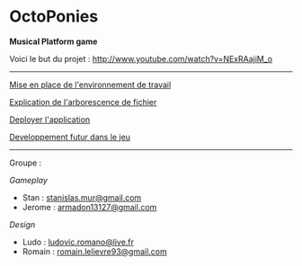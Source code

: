 OctoPonies
==========

**Musical Platform game**  


Voici le but du projet : http://www.youtube.com/watch?v=NExRAajiM_o

---------------------------------------------------------------------------------------------------------------------

[Mise en place de l'environnement de travail](https://github.com/Black-Butterfly/OctoPonies/blob/master/Wiki/EnvironnementDeTravail.md)  

[Explication de l'arborescence de fichier](https://github.com/Black-Butterfly/OctoPonies/blob/master/Wiki/Arborescence.md)  

[Deployer l'application](https://github.com/Black-Butterfly/OctoPonies/blob/master/Wiki/Deploiement.md)  

[Developpement futur dans le jeu](https://github.com/Black-Butterfly/OctoPonies/blob/master/Wiki/DeveloppementFutur.md)  


---------------------------------------------------------------------------------------------------------------------

Groupe :

*Gameplay*

* Stan : stanislas.mur@gmail.com  
* Jerome : armadon13127@gmail.com 
 

*Design*

* Ludo : ludovic.romano@live.fr  
* Romain : romain.lelievre93@gmail.com  
